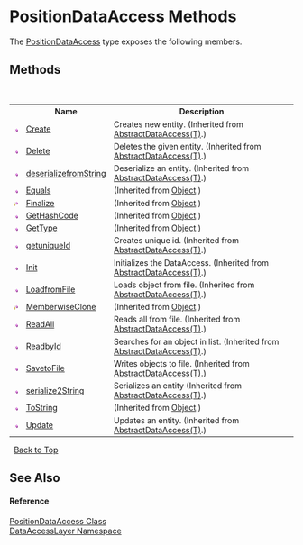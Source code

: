 # PositionDataAccess Methods
 

The <a href="51f1c355-4989-c74c-5159-941fab7357e3">PositionDataAccess</a> type exposes the following members.


## Methods
&nbsp;<table><tr><th></th><th>Name</th><th>Description</th></tr><tr><td>![Public method](media/pubmethod.gif "Public method")</td><td><a href="2c5c7d4f-468e-8512-ae87-321ea646b971">Create</a></td><td>
Creates new entity.
 (Inherited from <a href="eb13662c-6f71-36fa-c6a6-ddc9261c8e5f">AbstractDataAccess(T)</a>.)</td></tr><tr><td>![Public method](media/pubmethod.gif "Public method")</td><td><a href="a7e449bb-b1e7-7af7-149a-55357419608b">Delete</a></td><td>
Deletes the given entity.
 (Inherited from <a href="eb13662c-6f71-36fa-c6a6-ddc9261c8e5f">AbstractDataAccess(T)</a>.)</td></tr><tr><td>![Public method](media/pubmethod.gif "Public method")</td><td><a href="8bbc857e-c4c8-3d3d-2aec-14ba0caadbb1">deserializefromString</a></td><td>
Deserialize an entity.
 (Inherited from <a href="eb13662c-6f71-36fa-c6a6-ddc9261c8e5f">AbstractDataAccess(T)</a>.)</td></tr><tr><td>![Public method](media/pubmethod.gif "Public method")</td><td><a href="http://msdn2.microsoft.com/en-us/library/bsc2ak47" target="_blank">Equals</a></td><td> (Inherited from <a href="http://msdn2.microsoft.com/en-us/library/e5kfa45b" target="_blank">Object</a>.)</td></tr><tr><td>![Protected method](media/protmethod.gif "Protected method")</td><td><a href="http://msdn2.microsoft.com/en-us/library/4k87zsw7" target="_blank">Finalize</a></td><td> (Inherited from <a href="http://msdn2.microsoft.com/en-us/library/e5kfa45b" target="_blank">Object</a>.)</td></tr><tr><td>![Public method](media/pubmethod.gif "Public method")</td><td><a href="http://msdn2.microsoft.com/en-us/library/zdee4b3y" target="_blank">GetHashCode</a></td><td> (Inherited from <a href="http://msdn2.microsoft.com/en-us/library/e5kfa45b" target="_blank">Object</a>.)</td></tr><tr><td>![Public method](media/pubmethod.gif "Public method")</td><td><a href="http://msdn2.microsoft.com/en-us/library/dfwy45w9" target="_blank">GetType</a></td><td> (Inherited from <a href="http://msdn2.microsoft.com/en-us/library/e5kfa45b" target="_blank">Object</a>.)</td></tr><tr><td>![Public method](media/pubmethod.gif "Public method")</td><td><a href="843bf2d1-2dc7-4b44-92f3-5428bef50415">getuniqueId</a></td><td>
Creates unique id.
 (Inherited from <a href="eb13662c-6f71-36fa-c6a6-ddc9261c8e5f">AbstractDataAccess(T)</a>.)</td></tr><tr><td>![Public method](media/pubmethod.gif "Public method")</td><td><a href="336a3e5d-b3c8-d642-8f3b-b373fc660972">Init</a></td><td>
Initializes the DataAccess.
 (Inherited from <a href="eb13662c-6f71-36fa-c6a6-ddc9261c8e5f">AbstractDataAccess(T)</a>.)</td></tr><tr><td>![Public method](media/pubmethod.gif "Public method")</td><td><a href="1014536c-7670-1393-c982-ea0754143c10">LoadfromFile</a></td><td>
Loads object from file.
 (Inherited from <a href="eb13662c-6f71-36fa-c6a6-ddc9261c8e5f">AbstractDataAccess(T)</a>.)</td></tr><tr><td>![Protected method](media/protmethod.gif "Protected method")</td><td><a href="http://msdn2.microsoft.com/en-us/library/57ctke0a" target="_blank">MemberwiseClone</a></td><td> (Inherited from <a href="http://msdn2.microsoft.com/en-us/library/e5kfa45b" target="_blank">Object</a>.)</td></tr><tr><td>![Public method](media/pubmethod.gif "Public method")</td><td><a href="87914c42-e836-aa54-e167-bafec7050461">ReadAll</a></td><td>
Reads all from file.
 (Inherited from <a href="eb13662c-6f71-36fa-c6a6-ddc9261c8e5f">AbstractDataAccess(T)</a>.)</td></tr><tr><td>![Public method](media/pubmethod.gif "Public method")</td><td><a href="3f50040b-91f9-18e6-473b-5923263eda66">ReadbyId</a></td><td>
Searches for an object in list.
 (Inherited from <a href="eb13662c-6f71-36fa-c6a6-ddc9261c8e5f">AbstractDataAccess(T)</a>.)</td></tr><tr><td>![Public method](media/pubmethod.gif "Public method")</td><td><a href="3281e5bf-d376-9a1c-fcea-10fe82f342e9">SavetoFile</a></td><td>
Writes objects to file.
 (Inherited from <a href="eb13662c-6f71-36fa-c6a6-ddc9261c8e5f">AbstractDataAccess(T)</a>.)</td></tr><tr><td>![Public method](media/pubmethod.gif "Public method")</td><td><a href="ce46d391-9910-edb9-49b4-2e0a016008f6">serialize2String</a></td><td>
Serializes an entity
 (Inherited from <a href="eb13662c-6f71-36fa-c6a6-ddc9261c8e5f">AbstractDataAccess(T)</a>.)</td></tr><tr><td>![Public method](media/pubmethod.gif "Public method")</td><td><a href="http://msdn2.microsoft.com/en-us/library/7bxwbwt2" target="_blank">ToString</a></td><td> (Inherited from <a href="http://msdn2.microsoft.com/en-us/library/e5kfa45b" target="_blank">Object</a>.)</td></tr><tr><td>![Public method](media/pubmethod.gif "Public method")</td><td><a href="60948704-2a62-c4ae-786d-2e35d5a7561b">Update</a></td><td>
Updates an entity.
 (Inherited from <a href="eb13662c-6f71-36fa-c6a6-ddc9261c8e5f">AbstractDataAccess(T)</a>.)</td></tr></table>&nbsp;
<a href="#positiondataaccess-methods">Back to Top</a>

## See Also


#### Reference
<a href="51f1c355-4989-c74c-5159-941fab7357e3">PositionDataAccess Class</a><br /><a href="a7c61f8d-f057-3930-35a0-27e5c277cc0e">DataAccessLayer Namespace</a><br />